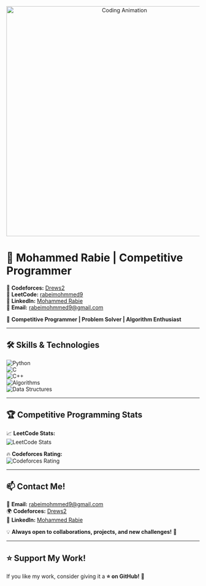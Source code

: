 <!-- Header with Animation -->
<p align="center">
  <img src="https://media.giphy.com/media/qgQUggAC3Pfv687qPC/giphy.gif" width="600" alt="Coding Animation">
</p>

# 🚀 Mohammed Rabie | Competitive Programmer  

🔹 **Codeforces:** [Drews2](https://codeforces.com/profile/Drews2)  
🔹 **LeetCode:** [rabeimohmmed9](https://leetcode.com/rabeimohmmed9)  
🔹 **LinkedIn:** [Mohammed Rabie](https://www.linkedin.com/in/mohmmed-rabie-7b7125305/)  
🔹 **Email:** [rabeimohmmed9@gmail.com](mailto:rabeimohmmed9@gmail.com)  

📌 **Competitive Programmer | Problem Solver | Algorithm Enthusiast**  

---

## 🛠 **Skills & Technologies**  

![Python](https://img.shields.io/badge/Python-3776AB?style=for-the-badge&logo=python&logoColor=white)  
![C](https://img.shields.io/badge/C-A8B9CC?style=for-the-badge&logo=c&logoColor=white)  
![C++](https://img.shields.io/badge/C++-00599C?style=for-the-badge&logo=cplusplus&logoColor=white)  
![Algorithms](https://img.shields.io/badge/-Algorithms-red?style=for-the-badge)  
![Data Structures](https://img.shields.io/badge/-Data%20Structures-brightgreen?style=for-the-badge)  

---

## 🏆 **Competitive Programming Stats**  

📈 **LeetCode Stats:**  
![LeetCode Stats](https://leetcard.jacoblin.cool/rabeimohmmed9?theme=dark&font=Fira%20Code)  

🔥 **Codeforces Rating:**  
![Codeforces Rating](https://cf.leed.at?id=Drews2)  


---



## 📫 **Contact Me!**  

📧 **Email:** [rabeimohmmed9@gmail.com](mailto:rabeimohmmed9@gmail.com)  
🌍 **Codeforces:** [Drews2](https://codeforces.com/profile/Drews2)  
🔗 **LinkedIn:** [Mohammed Rabie](https://www.linkedin.com/in/mohmmed-rabie-7b7125305/)  

💡 **Always open to collaborations, projects, and new challenges!** 🚀  

---

## ⭐ **Support My Work!**  

If you like my work, consider giving it a **⭐ on GitHub!** 🚀  

